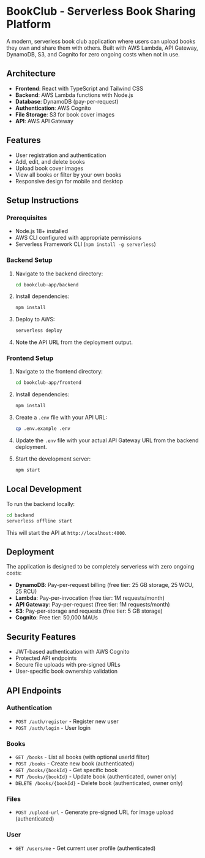 # BookClub - Serverless Book Sharing Platform

A modern, serverless book club application where users can upload books they own and share them with others. Built with AWS Lambda, API Gateway, DynamoDB, S3, and Cognito for zero ongoing costs when not in use.

## Architecture

- **Frontend**: React with TypeScript and Tailwind CSS
- **Backend**: AWS Lambda functions with Node.js
- **Database**: DynamoDB (pay-per-request)
- **Authentication**: AWS Cognito
- **File Storage**: S3 for book cover images
- **API**: AWS API Gateway

## Features

- User registration and authentication
- Add, edit, and delete books
- Upload book cover images
- View all books or filter by your own books
- Responsive design for mobile and desktop

## Setup Instructions

### Prerequisites

- Node.js 18+ installed
- AWS CLI configured with appropriate permissions
- Serverless Framework CLI (`npm install -g serverless`)

### Backend Setup

1. Navigate to the backend directory:
   ```bash
   cd bookclub-app/backend
   ```

2. Install dependencies:
   ```bash
   npm install
   ```

3. Deploy to AWS:
   ```bash
   serverless deploy
   ```

4. Note the API URL from the deployment output.

### Frontend Setup

1. Navigate to the frontend directory:
   ```bash
   cd bookclub-app/frontend
   ```

2. Install dependencies:
   ```bash
   npm install
   ```

3. Create a `.env` file with your API URL:
   ```bash
   cp .env.example .env
   ```
   
4. Update the `.env` file with your actual API Gateway URL from the backend deployment.

5. Start the development server:
   ```bash
   npm start
   ```

## Local Development

To run the backend locally:

```bash
cd backend
serverless offline start
```

This will start the API at `http://localhost:4000`.

## Deployment

The application is designed to be completely serverless with zero ongoing costs:

- **DynamoDB**: Pay-per-request billing (free tier: 25 GB storage, 25 WCU, 25 RCU)
- **Lambda**: Pay-per-invocation (free tier: 1M requests/month)
- **API Gateway**: Pay-per-request (free tier: 1M requests/month)
- **S3**: Pay-per-storage and requests (free tier: 5 GB storage)
- **Cognito**: Free tier: 50,000 MAUs

## Security Features

- JWT-based authentication with AWS Cognito
- Protected API endpoints
- Secure file uploads with pre-signed URLs
- User-specific book ownership validation

## API Endpoints

### Authentication
- `POST /auth/register` - Register new user
- `POST /auth/login` - User login

### Books
- `GET /books` - List all books (with optional userId filter)
- `POST /books` - Create new book (authenticated)
- `GET /books/{bookId}` - Get specific book
- `PUT /books/{bookId}` - Update book (authenticated, owner only)
- `DELETE /books/{bookId}` - Delete book (authenticated, owner only)

### Files
- `POST /upload-url` - Generate pre-signed URL for image upload (authenticated)

### User
- `GET /users/me` - Get current user profile (authenticated)

